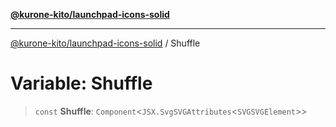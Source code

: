 [**@kurone-kito/launchpad-icons-solid**](../README.md)

***

[@kurone-kito/launchpad-icons-solid](../globals.md) / Shuffle

# Variable: Shuffle

> `const` **Shuffle**: `Component`\<`JSX.SvgSVGAttributes`\<`SVGSVGElement`\>\>

